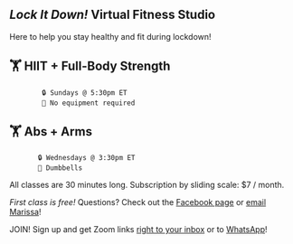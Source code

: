 ## _Lock It Down!_ Virtual Fitness Studio

Here to help you stay healthy and fit during lockdown!

## 🏋 HIIT + Full-Body Strength 
            🔒 Sundays @ 5:30pm ET
            🔑 No equipment required

## 🏋 Abs + Arms
           🔒 Wednesdays @ 3:30pm ET
           🔑 Dumbbells
     
All classes are 30 minutes long. Subscription by sliding scale: $7 / month.

_First class is free!_ Questions? Check out the <a href="https://www.facebook.com/Lock-It-Down-Virtual-Fitness-110209514475582" target="_blank">Facebook page</a> or <a href="mailto: gone.incognita@gmail.com">email Marissa</a>!

JOIN! Sign up and get Zoom links <a href="https://92de92d7.sibforms.com/serve/MUIEAOY4vhOilzi3juOZdrzVgdkAQvRrGkF0ZZQsO-gWlyDXHzcZuqsp2hdms624oRMI4Dx5fZP3SWCKbw-                 4U2rdRpVMbzwAysiRnrwW4Hhjzzlcbs5noAUi2H4EdasDRvZczpgb18tQVSOk6dF-wNTi90FaSrTJ62KzBfzEW0cMVfBzwaNt1F9UgAtjb8urmz1EXCwYq75kkEsK" target="_blank">right to your inbox</a> or to <a href="https://chat.whatsapp.com/CiLle3fSGiSAIqAa4gsIoF" target="_blank">WhatsApp</a>!
